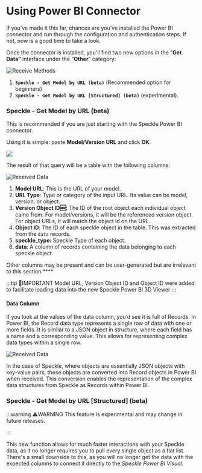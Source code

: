 # Using Power BI Connector

If you’ve made it this far, chances are you’ve installed the Power BI connector and run through the configuration and authentication steps. If not, now is a good time to take a look.

Once the connector is installed, you'll find two new options in the ”**Get Data”** interface under the ”**Other**” category:

<img class="rounded-dropshadow" src="./img-powerbi/4-receive-methods.png" alt="Receive Methods">

1.  **`Speckle - Get Model by URL (beta)`** (Recommended option for beginners)
2.  **`Speckle - Get Model by URL [Structured] (beta)`** (experimental).

### Speckle - Get Model by URL (beta)

This is recommended if you are just starting with the Speckle Power BI connector.

Using it is simple: paste **Model/Version URL** and click **OK**.

<img class="rounded-dropshadow" src="./img-powerbi/5-default-method.gif">

The result of that query will be a table with the following columns:

![Received Data](./img-powerbi/6-received-data-columns.png)

1. **Model URL**: This is the URL of your model.
2. **URL Type**: Type or category of the input URL. Its value can be model, version, or object.
3. **Version Object ID🆕:** The ID of the root object each individual object came from. For model/versions, it will be the referenced version object. For object URLs, it will match the object id on the URL.
4. **Object ID**: The ID of each speckle object in the table. This was extracted from the `data` records.
5. **speckle_type:** Speckle Type of each object.
6. **data**: A column of records containing the data belonging to each speckle object.

Other columns may be present and can be user-generated but are irrelevant to this section.\*\*\*\*

:::tip 📌IMPORTANT
Model URL, Version Object ID and Object ID were added to facilitate loading data into the new Speckle Power BI 3D Viewer
:::

#### Data Column

If you look at the values of the data column, you’d see it is full of Records. In Power BI, the Record data type represents a single row of data with one or more fields. It is similar to a JSON object in structure, where each field has a name and a corresponding value. This allows for representing complex data types within a single row.

![Received Data](./img-powerbi/7-data-records.png)

In the case of Speckle, where objects are essentially JSON objects with key-value pairs, these objects are converted into Record objects in Power BI when received. This conversion enables the representation of the complex data structures from Speckle as Records within Power BI.

### Speckle - Get Model by URL [Structured] \(beta\)

:::warning ⚠️WARNING
This feature is experimental and may change in future releases.

:::

This new function allows for much faster interactions with your Speckle data, as it no longer requires you to pull every single object as a flat list. There's a small downside to this, as you will no longer get the data with the expected columns to connect it directly to the *Speckle Power BI Visual*.
